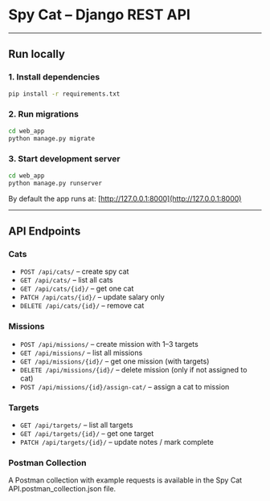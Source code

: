 
# Spy Cat – Django REST API

---

## Run locally



### 1. Install dependencies
```bash
pip install -r requirements.txt
```

### 2. Run migrations
```bash
cd web_app
python manage.py migrate
```


### 3. Start development server
```bash
cd web_app
python manage.py runserver
```

By default the app runs at: [http://127.0.0.1:8000](http://127.0.0.1:8000)

---

## API Endpoints

### Cats
- `POST /api/cats/` – create spy cat  
- `GET /api/cats/` – list all cats  
- `GET /api/cats/{id}/` – get one cat  
- `PATCH /api/cats/{id}/` – update salary only  
- `DELETE /api/cats/{id}/` – remove cat  

### Missions
- `POST /api/missions/` – create mission with 1–3 targets  
- `GET /api/missions/` – list all missions  
- `GET /api/missions/{id}/` – get one mission (with targets)  
- `DELETE /api/missions/{id}/` – delete mission (only if not assigned to cat)  
- `POST /api/missions/{id}/assign-cat/` – assign a cat to mission  

### Targets
- `GET /api/targets/` – list all targets  
- `GET /api/targets/{id}/` – get one target  
- `PATCH /api/targets/{id}/` – update notes / mark complete  


### Postman Collection
A Postman collection with example requests is available in the Spy Cat API.postman_collection.json file.

